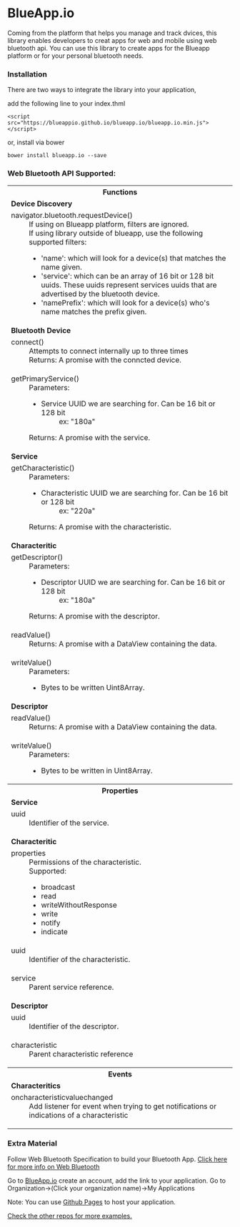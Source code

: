 # BlueApp.io

Coming from the platform that helps you manage and track dvices, this library enables developers to creat apps for web and mobile using web bluetooth api. You can use this library to create apps for the Blueapp platform or for your personal bluetooth needs.

### Installation

There are two ways to integrate the library into your application,

add the following line to your index.thml

```
<script src="https://blueappio.github.io/blueapp.io/blueapp.io.min.js"></script>
```

or, install via bower

```
bower install blueapp.io --save
```

### Web Bluetooth API Supported:
<table>
  <tbody>
    <tr>
      <th>Functions</th>
    </tr>
    <tr>
      <td><b>Device Discovery</b></td>
    </tr>
    <tr><td>
        <dl>
          <dt>navigator.bluetooth.requestDevice()</dt> 
          <dd>If using on Blueapp platform, filters are ignored.</dd>
          <dd> If using library outside of blueapp, use the following supported filters:
            <br>
            <ul>
              <li>'name': which will look for a device(s) that matches the name given.
              <li>'service': which can be an array of 16 bit or 128 bit uuids. These uuids represent services uuids that are advertised by the bluetooth device.
              <li>'namePrefix': which will look for a device(s) who's name matches the prefix given.
            </ul>
          </dd>
        </dl>
    </td></tr>
    <tr><td><b>Bluetooth Device</b></td></tr>
    <tr><td>
        <dl>
          <dt>connect()</dt>
          <dd>Attempts to connect internally up to three times</dd>
          <dd>Returns: A promise with the conncted device.</dd>
        </dl>
    </td></tr>
    <tr><td>
      <dl>
        <dt>getPrimaryService()</dt>
        <dd>
          Parameters:
          <ul>
            <li>Service UUID we are searching for. Can be 16 bit or 128 bit
            <dd> ex: "180a"</dd>
          </ul>
        </dd>
        <dd>Returns: A promise with the service.</dd>
      </dl>
    </td></tr>
    <tr><td><b>Service</b></td></tr>
    <tr><td>
      <dl>
        <dt>getCharacteristic()</dt>
        <dd>
          Parameters:
          <ul>
            <li>Characteristic UUID we are searching for. Can be 16 bit or 128 bit
            <dd> ex: "220a"</dd>
          </ul>
        </dd>
        <dd>Returns: A promise with the characteristic.</dd>
      </dl>
    </td></tr>
    <tr><td><b>Characteritic</b></td></tr>
    <tr><td>
      <dl>
        <dt>getDescriptor()</dt>
        <dd>
          Parameters:
          <ul>
            <li>Descriptor UUID we are searching for. Can be 16 bit or 128 bit
            <dd> ex: "180a"</dd>
          </ul>
        </dd>
        <dd>Returns: A promise with the descriptor.</dd>
      </dl>
    </td></tr>
    <tr><td>
      <dl>
        <dt>readValue()</dt>
        <dd>Returns: A promise with a DataView containing the data.</dd>
      </dl>
    </td></tr>
    <tr><td>
      <dl>
        <dt>writeValue()</dt>
        <dd>
          Parameters:
          <ul>
            <li>Bytes to be written Uint8Array.
          </ul>
        </dd>
      </dl>
    </td></tr>
    <tr><td><b>Descriptor</b></td></tr>
        <tr><td>
      <dl>
        <dt>readValue()</dt>
        <dd>Returns: A promise with a DataView containing the data.</dd>
      </dl>
    </td></tr>
    <tr><td>
      <dl>
        <dt>writeValue()</dt>
        <dd>
          Parameters:
          <ul>
            <li>Bytes to be written in Uint8Array.
          </ul>
        </dd>
      </dl>
    </td></tr>
    <tr><th>Properties</th></tr>
    <tr><td><b>Service</b></td></tr>
    <tr><td>
      <dl>
        <dt>uuid</dt>
        <dd>Identifier of the service.</dd>
      </dl>
    </td></tr>
    <tr><td><b>Characteritic</b></td></tr>
    <tr><td>
        <dl>
          <dt>properties</dt>
          <dd>Permissions of the characteristic.</dd>
          <dd>
            Supported:
            <ul>
              <li> broadcast
              <li> read
              <li> writeWithoutResponse
              <li> write
              <li> notify
              <li> indicate
            </ul>
          </dd>
        </dl>
    </td></tr>
    <tr><td>
      <dl>
        <dt>uuid</dt>
        <dd>Identifier of the characteristic.</dd>
      </dl>
    </td></tr>
    <tr><td>
      <dl>
        <dt>service</dt>
        <dd>Parent service reference.</dd>
      </dl>
    </td></tr>
    <tr><td><b>Descriptor</b></td></tr>
    <tr><td>
      <dl>
        <dt>uuid</dt>
        <dd>Identifier of the descriptor.</dd>
      </dl>
    </td></tr>
    <tr><td>
      <dl>
        <dt>characteristic</dt>
        <dd>Parent characteristic reference</dd>
      </dl>
    </td></tr>
    <tr><th>Events</th></tr>
    <tr><td><b>Characteritics</b></td></tr>
    <tr><td>
      <dl>
        <dt>oncharacteristicvaluechanged</dt>
        <dd>Add listener for event when trying to get notifications or indications of a characteristic</dd>
      </dl>
    </td></tr>
  </tbody>
</table>

### Extra Material

Follow Web Bluetooth Specification to build your Bluetooth App. [Click here for more info on Web Bluetooth](https://www.w3.org/community/web-bluetooth/)

Go to [BlueApp.io](https://www.blueapp.io) create an account, add the link to your application. 
Go to Organization->(Click your organization name)->My Applications

Note: You can use [Github Pages](https://pages.github.com/) to host your application.

[Check the other repos for more examples.](https://github.com/blueappio)
